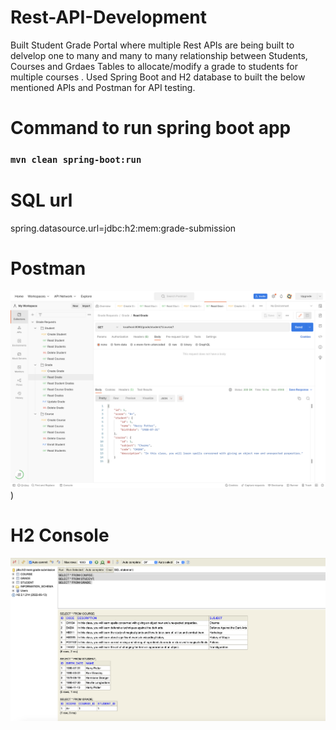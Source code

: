 # Rest-API-Development
Built Student Grade Portal where multiple Rest APIs are being built to delvelop one to many and many to many relationship between Students, Courses and Grdaes Tables to allocate/modify a grade to students for multiple courses . Used Spring Boot and H2 database to built the below mentioned APIs and Postman for API testing.

# Command to run spring boot app
### `mvn clean spring-boot:run`

# SQL url
spring.datasource.url=jdbc:h2:mem:grade-submission

# Postman
![Alt Text](https://github.com/dhillonajender/Rest-API-Development/blob/master/POSTMAN.png?raw=true))


# H2 Console
![Alt Text](https://github.com/dhillonajender/Rest-API-Development/blob/master/H2%20CONSOLE.png?raw=true)


